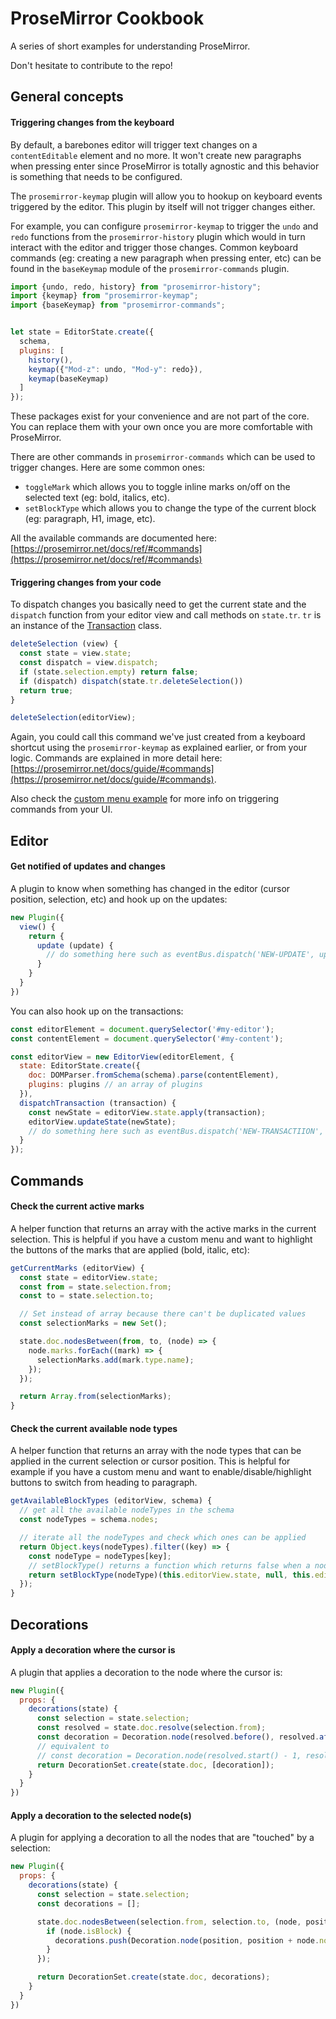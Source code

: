 # ProseMirror Cookbook
A series of short examples for understanding ProseMirror.

Don't hesitate to contribute to the repo!

## General concepts

#### Triggering changes from the keyboard
By default, a barebones editor will trigger text changes on a `contentEditable` element and no more. It won't create new paragraphs when pressing enter since ProseMirror is totally agnostic and this behavior is something that needs to be configured.

The `prosemirror-keymap` plugin will allow you to hookup on keyboard events triggered by the editor. This plugin by itself will not trigger changes either.

For example, you can configure `prosemirror-keymap` to trigger the `undo` and `redo` functions from the `prosemirror-history` plugin which would in turn interact with the editor and trigger those changes. Common keyboard commands (eg: creating a new paragraph when pressing enter, etc) can be found in the `baseKeymap` module of the `prosemirror-commands` plugin.

```js
import {undo, redo, history} from "prosemirror-history";
import {keymap} from "prosemirror-keymap";
import {baseKeymap} from "prosemirror-commands";


let state = EditorState.create({
  schema,
  plugins: [
    history(),
    keymap({"Mod-z": undo, "Mod-y": redo}),
    keymap(baseKeymap)
  ]
});
```

These packages exist for your convenience and are not part of the core. You can replace them with your own once you are more comfortable with ProseMirror.

There are other commands in `prosemirror-commands` which can be used to trigger changes. Here are some common ones:

* `toggleMark` which allows you to toggle inline marks on/off on the selected text (eg: bold, italics, etc).
* `setBlockType` which allows you to change the type of the current block (eg: paragraph, H1, image, etc).

All the available commands are documented here: [https://prosemirror.net/docs/ref/#commands](https://prosemirror.net/docs/ref/#commands)

#### Triggering changes from your code
To dispatch changes you basically need to get the current state and the `dispatch` function from your editor view and call methods on `state.tr`. `tr` is an instance of the [Transaction](https://prosemirror.net/docs/ref/#state.Transaction) class.

```js
deleteSelection (view) {
  const state = view.state;
  const dispatch = view.dispatch;
  if (state.selection.empty) return false;
  if (dispatch) dispatch(state.tr.deleteSelection())
  return true;
}

deleteSelection(editorView);
```

Again, you could call this command we've just created from a keyboard shortcut using the `prosemirror-keymap` as explained earlier, or from your logic. Commands are explained in more detail here: [https://prosemirror.net/docs/guide/#commands](https://prosemirror.net/docs/guide/#commands).

Also check the [custom menu example](https://prosemirror.net/examples/menu/) for more info on triggering commands from your UI.

## Editor
#### Get notified of updates and changes
A plugin to know when something has changed in the editor (cursor position, selection, etc) and hook up on the updates:
```js
new Plugin({
  view() {
    return {
      update (update) {
        // do something here such as eventBus.dispatch('NEW-UPDATE', update)
      }
    }
  }
})
```
You can also hook up on the transactions:
```js
const editorElement = document.querySelector('#my-editor');
const contentElement = document.querySelector('#my-content');

const editorView = new EditorView(editorElement, {
  state: EditorState.create({
    doc: DOMParser.fromSchema(schema).parse(contentElement),
    plugins: plugins // an array of plugins
  }),
  dispatchTransaction (transaction) {
    const newState = editorView.state.apply(transaction);
    editorView.updateState(newState);
    // do something here such as eventBus.dispatch('NEW-TRANSACTIION', transaction)
  }
});
```

## Commands
#### Check the current active marks
A helper function that returns an array with the active marks in the current selection. This is helpful if you have a custom menu and want to highlight the buttons of the marks that are applied (bold, italic, etc):
```js
getCurrentMarks (editorView) {
  const state = editorView.state;
  const from = state.selection.from;
  const to = state.selection.to;

  // Set instead of array because there can't be duplicated values
  const selectionMarks = new Set();

  state.doc.nodesBetween(from, to, (node) => {
    node.marks.forEach((mark) => {
      selectionMarks.add(mark.type.name);
    });
  });

  return Array.from(selectionMarks);
}
```
#### Check the current available node types
A helper function that returns an array with the node types that can be applied in the current selection or cursor position. This is helpful for example if you have a custom menu and want to enable/disable/highlight buttons to switch from heading to paragraph.
```js
getAvailableBlockTypes (editorView, schema) {
  // get all the available nodeTypes in the schema
  const nodeTypes = schema.nodes;

  // iterate all the nodeTypes and check which ones can be applied
  return Object.keys(nodeTypes).filter((key) => {
    const nodeType = nodeTypes[key];
    // setBlockType() returns a function which returns false when a node can't be applied
    return setBlockType(nodeType)(this.editorView.state, null, this.editorView);
  });
}
```

## Decorations
#### Apply a decoration where the cursor is
A plugin that applies a decoration to the node where the cursor is:
```js
new Plugin({
  props: {
    decorations(state) {
      const selection = state.selection;
      const resolved = state.doc.resolve(selection.from);
      const decoration = Decoration.node(resolved.before(), resolved.after(), {class: 'selected'});
      // equivalent to
      // const decoration = Decoration.node(resolved.start() - 1, resolved.end() + 1, {class: 'selected'});
      return DecorationSet.create(state.doc, [decoration]);
    }
  }
})
```
#### Apply a decoration to the selected node(s)
A plugin for applying a decoration to all the nodes that are "touched" by a selection:
```js
new Plugin({
  props: {
    decorations(state) {
      const selection = state.selection;
      const decorations = [];

      state.doc.nodesBetween(selection.from, selection.to, (node, position) => {
        if (node.isBlock) {
          decorations.push(Decoration.node(position, position + node.nodeSize, {class: 'selected'}));
        }
      });

      return DecorationSet.create(state.doc, decorations);
    }
  }
})
```
